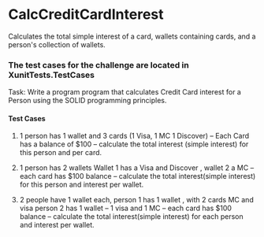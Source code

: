 # CalcCreditCardInterest
Calculates the total simple interest of a card, wallets containing cards, and a person's collection of wallets.

### The test cases for the challenge are located in XunitTests.TestCases

Task: Write a program program that calculates Credit Card interest for a Person using the SOLID programming principles.


#### Test Cases
1. 1 person has 1 wallet and 3 cards (1 Visa, 1 MC 1 Discover) – Each Card has a balance of $100 – calculate the total interest (simple interest) for this person and per card.

2. 1 person has 2 wallets Wallet 1 has a Visa and Discover , wallet 2 a MC – each card has $100 balance – calculate the total interest(simple interest) for this person and interest per wallet.

3. 2 people have 1 wallet each, person 1 has 1 wallet , with 2 cards MC and visa person 2 has 1 wallet – 1 visa and 1 MC – each card has $100 balance – calculate the total interest(simple interest) for each person and interest per wallet.

